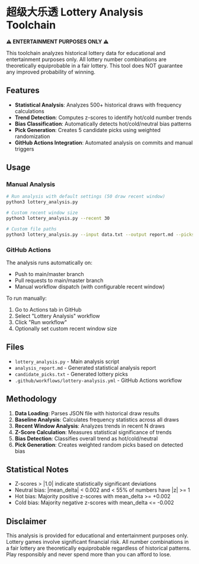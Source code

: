 # 超级大乐透 Lottery Analysis Toolchain

**⚠️ ENTERTAINMENT PURPOSES ONLY ⚠️**

This toolchain analyzes historical lottery data for educational and entertainment purposes only. All lottery number combinations are theoretically equiprobable in a fair lottery. This tool does NOT guarantee any improved probability of winning.

## Features

- **Statistical Analysis**: Analyzes 500+ historical draws with frequency calculations
- **Trend Detection**: Computes z-scores to identify hot/cold number trends
- **Bias Classification**: Automatically detects hot/cold/neutral bias patterns
- **Pick Generation**: Creates 5 candidate picks using weighted randomization
- **GitHub Actions Integration**: Automated analysis on commits and manual triggers

## Usage

### Manual Analysis

```bash
# Run analysis with default settings (50 draw recent window)
python3 lottery_analysis.py

# Custom recent window size
python3 lottery_analysis.py --recent 30

# Custom file paths
python3 lottery_analysis.py --input data.txt --output report.md --picks picks.txt
```

### GitHub Actions

The analysis runs automatically on:
- Push to main/master branch
- Pull requests to main/master branch
- Manual workflow dispatch (with configurable recent window)

To run manually:
1. Go to Actions tab in GitHub
2. Select "Lottery Analysis" workflow
3. Click "Run workflow"
4. Optionally set custom recent window size

## Files

- `lottery_analysis.py` - Main analysis script
- `analysis_report.md` - Generated statistical analysis report
- `candidate_picks.txt` - Generated lottery picks
- `.github/workflows/lottery-analysis.yml` - GitHub Actions workflow

## Methodology

1. **Data Loading**: Parses JSON file with historical draw results
2. **Baseline Analysis**: Calculates frequency statistics across all draws
3. **Recent Window Analysis**: Analyzes trends in recent N draws
4. **Z-Score Calculation**: Measures statistical significance of trends
5. **Bias Detection**: Classifies overall trend as hot/cold/neutral
6. **Pick Generation**: Creates weighted random picks based on detected bias

## Statistical Notes

- Z-scores > |1.0| indicate statistically significant deviations
- Neutral bias: |mean_delta| < 0.002 and < 55% of numbers have |z| >= 1
- Hot bias: Majority positive z-scores with mean_delta >= +0.002  
- Cold bias: Majority negative z-scores with mean_delta <= -0.002

## Disclaimer

This analysis is provided for educational and entertainment purposes only. Lottery games involve significant financial risk. All number combinations in a fair lottery are theoretically equiprobable regardless of historical patterns. Play responsibly and never spend more than you can afford to lose.